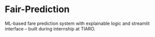 # Fair-Prediction
ML-based fare prediction system with explainable logic and streamlit interface – built during internship at TIARO.

